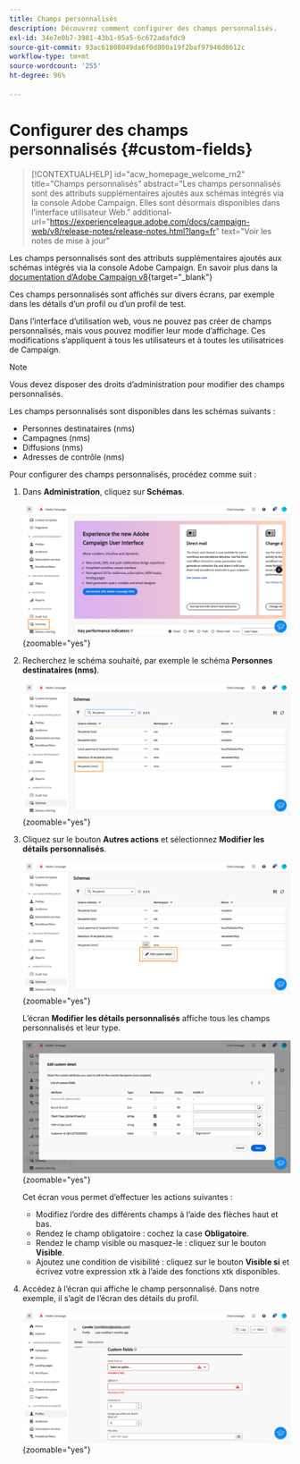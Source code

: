 ```yaml
---
title: Champs personnalisés
description: Découvrez comment configurer des champs personnalisés.
exl-id: 34e7e0b7-3981-43b1-95a5-6c672adafdc9
source-git-commit: 93ac61808049da6f0d800a19f2baf97946d8612c
workflow-type: tm+mt
source-wordcount: '255'
ht-degree: 96%

---
```


# Configurer des champs personnalisés {#custom-fields}

>[!CONTEXTUALHELP]
>id="acw_homepage_welcome_rn2"
>title="Champs personnalisés"
>abstract="Les champs personnalisés sont des attributs supplémentaires ajoutés aux schémas intégrés via la console Adobe Campaign. Elles sont désormais disponibles dans l’interface utilisateur Web."
>additional-url="https://experienceleague.adobe.com/docs/campaign-web/v8/release-notes/release-notes.html?lang=fr" text="Voir les notes de mise à jour"



Les champs personnalisés sont des attributs supplémentaires ajoutés aux schémas intégrés via la console Adobe Campaign. En savoir plus dans la [documentation d’Adobe Campaign v8](https://experienceleague.adobe.com/docs/campaign/campaign-v8/developer/shemas-forms/extend-schema.html?lang=fr){target="_blank"}

Ces champs personnalisés sont affichés sur divers écrans, par exemple dans les détails d’un profil ou d’un profil de test.

Dans l’interface d’utilisation web, vous ne pouvez pas créer de champs personnalisés, mais vous pouvez modifier leur mode d’affichage. Ces modifications s’appliquent à tous les utilisateurs et à toutes les utilisatrices de Campaign.

>[!NOTE]
>
>Vous devez disposer des droits d’administration pour modifier des champs personnalisés.

Les champs personnalisés sont disponibles dans les schémas suivants :

* Personnes destinataires (nms)
* Campagnes (nms)
* Diffusions (nms)
* Adresses de contrôle (nms)

Pour configurer des champs personnalisés, procédez comme suit :

1. Dans **Administration**, cliquez sur **Schémas**.

   ![](assets/custom-fields.png){zoomable="yes"}

1. Recherchez le schéma souhaité, par exemple le schéma **Personnes destinataires (nms)**.

   ![](assets/custom-fields2.png){zoomable="yes"}

1. Cliquez sur le bouton **Autres actions** et sélectionnez **Modifier les détails personnalisés**.

   ![](assets/custom-fields3.png){zoomable="yes"}

   L’écran **Modifier les détails personnalisés** affiche tous les champs personnalisés et leur type.

   ![](assets/custom-fields4.png){zoomable="yes"}

   Cet écran vous permet d’effectuer les actions suivantes :

   * Modifiez l’ordre des différents champs à l’aide des flèches haut et bas.
   * Rendez le champ obligatoire : cochez la case **Obligatoire**.
   * Rendez le champ visible ou masquez-le : cliquez sur le bouton **Visible**.
   * Ajoutez une condition de visibilité : cliquez sur le bouton **Visible si** et écrivez votre expression xtk à l’aide des fonctions xtk disponibles.

1. Accédez à l’écran qui affiche le champ personnalisé. Dans notre exemple, il s’agit de l’écran des détails du profil.

   ![](assets/custom-fields5.png){zoomable="yes"}
